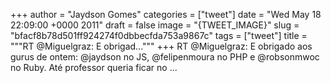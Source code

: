 
+++
author = "Jaydson Gomes"
categories = ["tweet"]
date = "Wed May 18 22:09:00 +0000 2011"
draft = false
image = "{TWEET_IMAGE}"
slug = "bfacf8b78d501ff924274f0dbbecfda753a9867c"
tags = ["tweet"]
title = """RT @Miguelgraz: E obrigad..."""
+++
RT @Miguelgraz: E obrigado aos gurus de ontem: @jaydson no JS, @felipenmoura no PHP e @robsonmwoc no Ruby. Até professor queria ficar no ...
